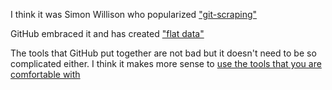 I think it was Simon Willison who popularized ["git-scraping"](https://simonwillison.net/2020/Oct/9/git-scraping/)

GitHub embraced it and has created ["flat data"](https://githubnext.com/projects/flat-data)

The tools that GitHub put together are not bad but it doesn't need to be so complicated either. I think it makes more sense to [use the tools that you are comfortable with](https://github.com/chapmanjacobd/us_visa_statistics/blob/main/.github/workflows/immigrant.yaml)

